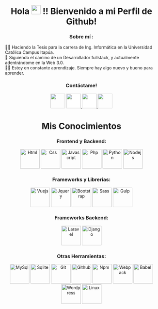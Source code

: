 <!-- Intro -->

<h1 align="center">Hola <img src="https://raw.githubusercontent.com/MartinHeinz/MartinHeinz/master/wave.gif" width="30px"> !! Bienvenido a mi Perfil de Github!</h1>
<h3 align="center">Sobre mí :</h3>  
 <p>
 👨‍🎓  Haciendo la Tesis para la carrera de Ing. Informática en la Universidad Católica Campus Itapúa.
<br>💫 Siguiendo el camino de un Desarrollador fullstack, y actualmente adentrándome en la Web 3.0.
<br>👩‍💻 Estoy en constante aprendizaje. Siempre hay algo nuevo y bueno para aprender.

 
<!-- Socials --> 

<h3 align="center">Contáctame! </h3>  
<div align="center">
<a href="https://www.linkedin.com/" target="_blank"><img src="https://cdn.jsdelivr.net/gh/devicons/devicon/icons/linkedin/linkedin-original.svg" style="height: 3rem"/></a>

<a href="https://www.instagram.com/yisusad/" target="_blank">
<img src="https://cdn.cdnlogo.com/logos/i/92/instagram.svg" style="height: 3rem; background-color:white"/>
</a>
 
<a href="https://m.facebook.com/jesus.acuna.5680899" target="_blank">
<img src="https://cdn.cdnlogo.com/logos/f/91/facebook-icon.svg" style="height: 3rem; background-color:white"/>
</a>

<a href="jesuscheoz@gmail.com" target="_blank">
<img src="https://cdn.cdnlogo.com/logos/o/14/official-gmail-icon-2020.svg" style="height: 3rem"/>
</a>

</div>

<!-- Tech Stack --> 

<h1 align="Center">Mis Conocimientos</h1>  
<h3 align="Center">Frontend y Backend:</h3>  
<p align="center">
<img src="https://cdn.jsdelivr.net/gh/devicons/devicon/icons/html5/html5-original.svg" title="Html" style="height: 4rem"/>
<img src="https://cdn.jsdelivr.net/gh/devicons/devicon/icons/css3/css3-original.svg" title="Css" style="height: 4rem"/>
<img src="https://cdn.cdnlogo.com/logos/j/69/javascript.svg" title="Javascript" style="height: 4rem"/>
<img src="https://cdn.jsdelivr.net/gh/devicons/devicon/icons/php/php-original.svg" title="Php" style="height: 4rem"/>
<img src="https://cdn.jsdelivr.net/gh/devicons/devicon/icons/python/python-original.svg" title="Python" style="height: 4rem"/>
<img src="https://cdn.jsdelivr.net/gh/devicons/devicon/icons/nodejs/nodejs-original.svg" title="Nodejs" style="height: 4rem"/>
        
</p>

<h3 align="Center">Frameworks y Librerías:</h3> 
<p align="center">

<img src="https://cdn.jsdelivr.net/gh/devicons/devicon/icons/vuejs/vuejs-original.svg" title="Vuejs" style="height: 4rem"/>
<img src="https://cdn.jsdelivr.net/gh/devicons/devicon/icons/jquery/jquery-original.svg" title="Jquery" style="height: 4rem"/>
<img src="https://cdn.jsdelivr.net/gh/devicons/devicon/icons/bootstrap/bootstrap-original.svg" title="Bootstrap"  style="height: 4rem"/>
<img src="https://cdn.jsdelivr.net/gh/devicons/devicon/icons/sass/sass-original.svg" title="Sass" style="height: 4rem"/>
<img src="https://cdn.jsdelivr.net/gh/devicons/devicon/icons/gulp/gulp-plain.svg" title="Gulp" style= "height: 4rem"/>
          
</p>

<h3 align="Center">Frameworks Backend:</h3> 
<p align="center">
<img src="https://cdn.jsdelivr.net/gh/devicons/devicon/icons/laravel/laravel-plain.svg" title="Laravel" style="height: 4rem"/>
<img src="https://cdn.jsdelivr.net/gh/devicons/devicon/icons/django/django-plain.svg" title="Django" style="height: 4rem"/>                    
</p>

<h3 align="Center">Otras Herramientas:</h3> 
<p align="center">
<img src="https://cdn.jsdelivr.net/gh/devicons/devicon/icons/mysql/mysql-original.svg" title="MySql" style="height: 4rem"/>   
<img src="https://cdn.jsdelivr.net/gh/devicons/devicon/icons/sqlite/sqlite-original.svg" title="Sqlite" style="height: 4rem"/>
<img src="https://cdn.jsdelivr.net/gh/devicons/devicon/icons/git/git-original.svg" title="Git" style="height: 4rem"/>
<img src="https://cdn.jsdelivr.net/gh/devicons/devicon/icons/github/github-original.svg" title="Github" style="height: 4rem"/>
<img src="https://cdn.jsdelivr.net/gh/devicons/devicon/icons/npm/npm-original-wordmark.svg"  title="Npm" style="height: 4rem"/>
<img src="https://cdn.jsdelivr.net/gh/devicons/devicon/icons/webpack/webpack-plain.svg"  title="Webpack" style="height: 4rem"/>
<img src="https://cdn.jsdelivr.net/gh/devicons/devicon/icons/babel/babel-original.svg" title="Babel" style="height: 4rem" />
<img src="https://cdn.jsdelivr.net/gh/devicons/devicon/icons/wordpress/wordpress-plain.svg" title="Wordpress" style="height: 4rem"/> 
<img src="https://cdn.jsdelivr.net/gh/devicons/devicon/icons/linux/linux-original.svg" title="Linux" style="height: 4rem" />
</p>




